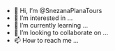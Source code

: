- 👋 Hi, I’m @SnezanaPlanaTours
- 👀 I’m interested in ...
- 🌱 I’m currently learning ...
- 💞️ I’m looking to collaborate on ...
- 📫 How to reach me ...

<!---
SnezanaPlanaTours/SnezanaPlanaTours is a ✨ special ✨ repository because its `README.md` (this file) appears on your GitHub profile.
You can click the Preview link to take a look at your changes.
--->
